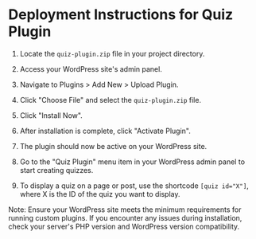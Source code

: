 # Deployment Instructions for Quiz Plugin

1. Locate the `quiz-plugin.zip` file in your project directory.

2. Access your WordPress site's admin panel.

3. Navigate to Plugins > Add New > Upload Plugin.

4. Click "Choose File" and select the `quiz-plugin.zip` file.

5. Click "Install Now".

6. After installation is complete, click "Activate Plugin".

7. The plugin should now be active on your WordPress site.

8. Go to the "Quiz Plugin" menu item in your WordPress admin panel to start creating quizzes.

9. To display a quiz on a page or post, use the shortcode `[quiz id="X"]`, where X is the ID of the quiz you want to display.

Note: Ensure your WordPress site meets the minimum requirements for running custom plugins. If you encounter any issues during installation, check your server's PHP version and WordPress version compatibility.
